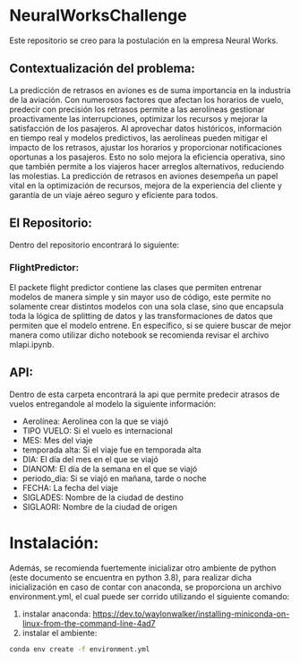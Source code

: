 # NeuralWorksChallenge
Este repositorio se creo para la postulación en la empresa Neural Works. 
## Contextualización del problema: 
La predicción de retrasos en aviones es de suma importancia en la industria de la aviación. Con numerosos factores que afectan los horarios de vuelo, predecir con precisión los retrasos permite a las aerolíneas gestionar proactivamente las interrupciones, optimizar los recursos y mejorar la satisfacción de los pasajeros. Al aprovechar datos históricos, información en tiempo real y modelos predictivos, las aerolíneas pueden mitigar el impacto de los retrasos, ajustar los horarios y proporcionar notificaciones oportunas a los pasajeros. Esto no solo mejora la eficiencia operativa, sino que también permite a los viajeros hacer arreglos alternativos, reduciendo las molestias. La predicción de retrasos en aviones desempeña un papel vital en la optimización de recursos, mejora de la experiencia del cliente y garantía de un viaje aéreo seguro y eficiente para todos.

## El Repositorio: 
Dentro del repositorio encontrará lo siguiente: 
### FlightPredictor: 
El packete flight predictor contiene las clases que permiten entrenar modelos de manera simple y sin mayor uso de código, este permite no solamente crear distintos modelos con una sola clase, sino que encapsula toda la lógica de splitting de datos y las transformaciones de datos que permiten que el modelo entrene. En específico, si se quiere buscar de mejor manera como utilizar dicho notebook se recomienda revisar el archivo mlapi.ipynb. 

## API: 
Dentro de esta carpeta encontrará la api que permite predecir atrasos de vuelos entregandole al modelo la siguiente información:
<ul>
  <li>Aerolínea: Aerolinea con la que se viajó <span id="aerolinea"></span></li>
  <li>TIPO VUELO: Si el vuelo es internacional<span id="tipo_vuelo"></span></li>
  <li>MES: Mes del viaje<span id="mes"></span></li>
  <li>temporada alta: Si el viaje fue en temporada alta <span id="temporada_alta"></span></li>
  <li>DIA: El día del mes en el que se viajó<span id="dia"></span></li>
  <li>DIANOM: El día de la semana en el que se viajó<span id="dianom"></span></li>
  <li>periodo_dia: Si se viajó en mañana, tarde o noche<span id="periodo_dia"></span></li>
  <li>FECHA: La fecha del viaje <span id="fecha"></span></li>
  <li>SIGLADES: Nombre de la ciudad de destino <span id="siglades"></span></li>
  <li>SIGLAORI: Nombre de la ciudad de origen<span id="siglaori"></span></li>
</ul>

# Instalación: 
Además, se recomienda fuertemente inicializar otro ambiente de python (este documento se encuentra en python 3.8), para realizar dicha inicialización en caso de contar con anaconda, se proporciona un archivo environment.yml, el cual puede ser corrido utilizando el siguiente comando: 

1. instalar anaconda: https://dev.to/waylonwalker/installing-miniconda-on-linux-from-the-command-line-4ad7
2. instalar el ambiente: 
```bash
conda env create -f environment.yml
```
